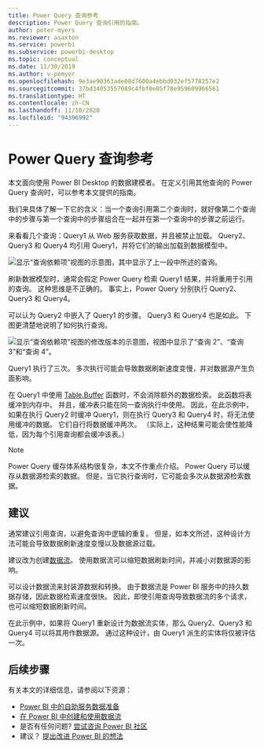 ```yaml
---
title: Power Query 查询参考
description: Power Query 查询引用的指南。
author: peter-myers
ms.reviewer: asaxton
ms.service: powerbi
ms.subservice: powerbi-desktop
ms.topic: conceptual
ms.date: 11/30/2019
ms.author: v-pemyer
ms.openlocfilehash: 9e3ae90363ade08d7600a4ebbd032ef5778257e2
ms.sourcegitcommit: 37bd34053557089c4fbf0e05f78e959609966561
ms.translationtype: HT
ms.contentlocale: zh-CN
ms.lasthandoff: 11/10/2020
ms.locfileid: "94396992"
---
```

# <a name="referencing-power-query-queries"></a>Power Query 查询参考

本文面向使用 Power BI Desktop 的数据建模者。 在定义引用其他查询的 Power Query 查询时，可以参考本文提供的指南。

我们来具体了解一下它的含义：当一个查询引用第二个查询时，就好像第二个查询中的步骤与第一个查询中的步骤组合在一起并在第一个查询中的步骤之前运行。

来看看几个查询：Query1 从 Web 服务获取数据，并且被禁止加载。 Query2、Query3 和 Query4   均引用 Query1，并将它们的输出加载到数据模型中。

![显示“查询依赖项”视图的示意图，其中显示了上一段中所述的查询。](media/power-query-referenced-queries/query-dependencies-web-service.png)

刷新数据模型时，通常会假定 Power Query 检索 Query1 结果，并将重用于引用的查询。 这种思维是不正确的。 事实上，Power Query 分别执行 Query2、Query3 和 Query4。

可以认为 Query2 中嵌入了 Query1 的步骤。 Query3 和 Query4 也是如此。 下图更清楚地说明了如何执行查询。

![显示“查询依赖项”视图的修改版本的示意图，视图中显示了“查询 2”、“查询 3”和“查询 4”。](media/power-query-referenced-queries/query-dependencies-web-service-concept.png)

Query1 执行了三次。 多次执行可能会导致数据刷新速度变慢，并对数据源产生负面影响。

在 Query1 中使用 [Table.Buffer](/powerquery-m/table-buffer) 函数时，不会消除额外的数据检索。 此函数将表缓冲到内存中。 并且，缓冲表只能在同一查询执行中使用。 因此，在此示例中，如果在执行 Query2 时缓冲 Query1，则在执行 Query3 和 Query4 时，将无法使用缓冲的数据。 它们自行将数据缓冲两次。 （实际上，这种结果可能会使性能降低，因为每个引用查询都会缓冲该表。）

> [!NOTE]
> Power Query 缓存体系结构很复杂，本文不作重点介绍。 Power Query 可以缓存从数据源检索的数据。 但是，当它执行查询时，它可能会多次从数据源检索数据。

## <a name="recommendations"></a>建议

通常建议引用查询，以避免查询中逻辑的重复。 但是，如本文所述，这种设计方法可能会导致数据刷新速度变慢以及数据源过载。

建议改为创建[数据流](../transform-model/dataflows/dataflows-introduction-self-service.md)。 使用数据流可以缩短数据刷新时间，并减小对数据源的影响。

可以设计数据流来封装源数据和转换。 由于数据流是 Power BI 服务中的持久数据存储，因此数据检索速度很快。 因此，即使引用查询导致数据流的多个请求，也可以缩短数据刷新时间。

在此示例中，如果将 Query1 重新设计为数据流实体，那么 Query2、Query3 和 Query4 可以将其用作数据源。 通过这种设计，由 Query1 派生的实体将仅被评估一次。

## <a name="next-steps"></a>后续步骤

有关本文的详细信息，请参阅以下资源：

- [Power BI 中的自助服务数据准备](../transform-model/dataflows/dataflows-introduction-self-service.md)
- [在 Power BI 中创建和使用数据流](../transform-model/dataflows/dataflows-create.md)
- 是否有任何问题? [尝试咨询 Power BI 社区](https://community.powerbi.com/)
- 建议？ [提出改进 Power BI 的想法](https://ideas.powerbi.com/)